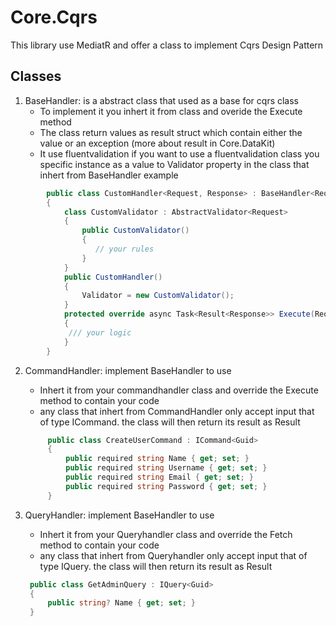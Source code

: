 ﻿# Core.Cqrs
This library use MediatR and offer a class to implement Cqrs Design Pattern
## Classes 
1. BaseHandler: is a abstract class that used as a base for cqrs class
    - To implement it you inhert it from class and overide the Execute method
    - The class return values as result struct which contain either the value or an exception (more about result in Core.DataKit)
    - It use fluentvalidation if you want to use a fluentvalidation class you specific instance as a value to Validator property in the class that inhert from BaseHandler
    example 
```csharp
        public class CustomHandler<Request, Response> : BaseHandler<Request, Response> where Request: IRequest<Result<Response>>
        {
            class CustomValidator : AbstractValidator<Request>
            {
                public CustomValidator()
                {
                   // your rules
                }
            }
            public CustomHandler()
            {
                Validator = new CustomValidator();
            }
            protected override async Task<Result<Response>> Execute(Request request, CancellationToken cancellationToken)
            {
             /// your logic
            }
        }
```
2. CommandHandler: implement BaseHandler to use 
    - Inhert it from your commandhandler class and override the Execute method to contain your code
    - any class that inhert from CommandHandler only accept input that of type ICommand<Data>. the class will then return its result as Result<Data>
   ```csharp 
        public class CreateUserCommand : ICommand<Guid>
        {
            public required string Name { get; set; }
            public required string Username { get; set; }
            public required string Email { get; set; }
            public required string Password { get; set; }
        }
   ```
    
3. QueryHandler: implement BaseHandler to use 
    - Inhert it from your Queryhandler class and override the Fetch method to contain your code
    - any class that inhert from Queryhandler only accept input that of type IQuery<Data>. the class will then return its result as Result<Data>
     ```csharp 
      public class GetAdminQuery : IQuery<Guid>
      {
          public string? Name { get; set; }
      }
      ```
  